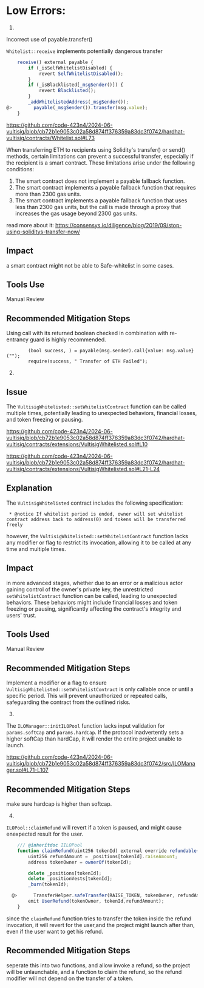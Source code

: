 # Low Errors:
1. 
Incorrect use of payable.transfer()

`Whitelist::receive` implements potentially dangerous transfer

```javascript
    receive() external payable {
        if (_isSelfWhitelistDisabled) {
            revert SelfWhitelistDisabled();
        }
        if (_isBlacklisted[_msgSender()]) {
            revert Blacklisted();
        }
        _addWhitelistedAddress(_msgSender());
@>        payable(_msgSender()).transfer(msg.value);
    }
```

https://github.com/code-423n4/2024-06-vultisig/blob/cb72b1e9053c02a58d874ff376359a83dc3f0742/hardhat-vultisig/contracts/Whitelist.sol#L73


When transferring ETH to recipients using Solidity's transfer() or send() methods, certain limitations can prevent a successful transfer, especially if the recipient is a smart contract. These limitations arise under the following conditions:

1. The smart contract does not implement a payable fallback function.
2. The smart contract implements a payable fallback function that requires more than 2300 gas units.
3. The smart contract implements a payable fallback function that uses less than 2300 gas units, but the call is made through a proxy that increases the gas usage beyond 2300 gas units.

read more about it:
https://consensys.io/diligence/blog/2019/09/stop-using-soliditys-transfer-now/

## Impact
a smart contract might not be able to Safe-whitelist in some cases.


## Tools Use

Manual Review

## Recommended Mitigation Steps

Using call with its returned boolean checked in combination with re-entrancy guard is highly recommended.

```
        (bool success, ) = payable(msg.sender).call{value: msg.value}("");
        require(success, " Transfer of ETH Failed");
```

2. 
## Issue 
The `VultisigWhitelisted::setWhitelistContract` function can be called multiple times, potentially leading to unexpected behaviors, financial losses, and token freezing or pausing.

https://github.com/code-423n4/2024-06-vultisig/blob/cb72b1e9053c02a58d874ff376359a83dc3f0742/hardhat-vultisig/contracts/extensions/VultisigWhitelisted.sol#L10

https://github.com/code-423n4/2024-06-vultisig/blob/cb72b1e9053c02a58d874ff376359a83dc3f0742/hardhat-vultisig/contracts/extensions/VultisigWhitelisted.sol#L21-L24


## Explanation 
The `VultisigWhitelisted` contract includes the following specification:

` * @notice If whitelist period is ended, owner will set whitelist contract address back to address(0) and tokens will be transferred freely`

however, the `VultisigWhitelisted::setWhitelistContract` function lacks any modifier or flag to restrict its invocation, allowing it to be called at any time and multiple times.


## Impact
in more advanced stages, whether due to an error or a malicious actor gaining control of the owner's private key, the unrestricted `setWhitelistContract` function can be called, leading to unexpected behaviors. These behaviors might include financial losses and token freezing or pausing, significantly affecting the contract's integrity and users' trust.

## Tools Used
Manual Review

## Recommended Mitigation Steps
Implement a modifier or a flag to ensure `VultisigWhitelisted::setWhitelistContract` is only callable once or until a specific period. This will prevent unauthorized or repeated calls, safeguarding the contract from the outlined risks.

3.
The `ILOManager::initILOPool` function lacks input validation for `params.softCap` and `params.hardCap`. If the protocol inadvertently sets a higher softCap than hardCap, it will render the entire project unable to launch.

https://github.com/code-423n4/2024-06-vultisig/blob/cb72b1e9053c02a58d874ff376359a83dc3f0742/src/ILOManager.sol#L71-L107
## Recommended Mitigation Steps
make sure hardcap is higher than softcap.

4. 
`ILOPool::claimRefund` will revert if a token is paused, and might cause enexpected result for the user.
```javascript
    /// @inheritdoc IILOPool
    function claimRefund(uint256 tokenId) external override refundable() isAuthorizedForToken(tokenId) {
        uint256 refundAmount = _positions[tokenId].raiseAmount;
        address tokenOwner = ownerOf(tokenId);

        delete _positions[tokenId];
        delete _positionVests[tokenId];
        _burn(tokenId);

  @>      TransferHelper.safeTransfer(RAISE_TOKEN, tokenOwner, refundAmount);
        emit UserRefund(tokenOwner, tokenId,refundAmount);
    }
```
since the `claimRefund` function tries to transfer the token inside the refund invocation, it will revert for the user,and the project might launch after than, even if the user want to get his refund.
## Recommended Mitigation Steps
seperate this into two functions, and allow invoke a refund, so the project will be unlaunchable, and a function to claim the refund, so the refund modifier will not depend on the transfer of a token.


 